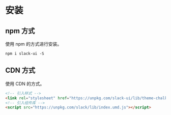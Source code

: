 # 安装

## npm 方式

使用 npm 的方式进行安装。

```shell
npm i slack-ui -S
```

## CDN 方式

使用 CDN 的方式。

```html
<!-- 引入样式 -->
<link rel="stylesheet" href="https://unpkg.com/slack-ui/lib/theme-chalk/index.css">
<!-- 引入组件库 -->
<script src="https://unpkg.com/slack/lib/index.umd.js"></script>
```
